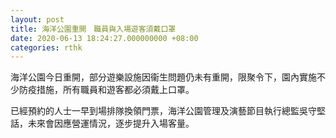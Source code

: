 ```yaml
---
layout: post
title: 海洋公園重開　職員與入場遊客須戴口罩
date: 2020-06-13 18:24:27.000000000 +08:00
categories: rthk
---
```


海洋公園今日重開，部分遊樂設施因衞生問題仍未有重開，限聚令下，園內實施不少防疫措施，所有職員和遊客都必須戴上口罩。

已經預約的人士一早到場排隊換領門票，海洋公園管理及演藝節目執行總監吳守堅話，未來會因應營運情況，逐步提升入場客量。
